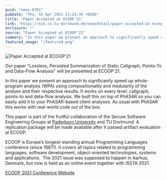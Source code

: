 ```yaml
---
guid: "news-8701"
pubDate: "Thu, 15 Apr 2021 21:24:39 +0200"
title: "Paper Accepted at ECOOP'21"
link: "https://sse.cs.tu-dortmund.de/newsdetail/paper-accepted-at-ecoop21-8701/"
enclosure: ""
source: "Paper Accepted at ECOOP'21"
summary: "In this paper we present an approach to significantly speed up whole-program analysis (WPA) using compositionality and modularity of the analyes and their respective results."
featured_image: "/featured.png"
---
```

![Paper Accepted at ECOOP'21](/featured.png)

Our paper "Lossless, Persisted Summarization of Static Callgraph, Points-To and Data-Flow Analysis" will be presented at ECOOP'21.

In this paper we present an approach to significantly speed up whole-program analysis (WPA) using compositionality and modularity of the analyes and their respective results. It works on every level: callgraph, points-to and data-flow analysis. We built this on top of PhASAR so you can easily add it to your PhASAR-based client analyses. As usual with PhASAR this works with real-world code out of the box.

This paper is part of the fruitful collaboration of the Secure Software Engineering Groups at [Paderborn University](https://www.hni.uni-paderborn.de/sse/) and TU Dortmund. A replication package will be made available after it passed artifact evaluation at ECOOP.

ECOOP is Europe’s longest-standing annual Programming Languages conference (since 1987!). It covers all topics related to programming languages, software development, object-oriented technologies, systems and applications.  The 2021 issue was supposed to happen in Aarhus, Denmark, but now is held as an online event together with ISSTA 2021.

[ECOOP 2021 Conference Website](https://2021.ecoop.org/)
